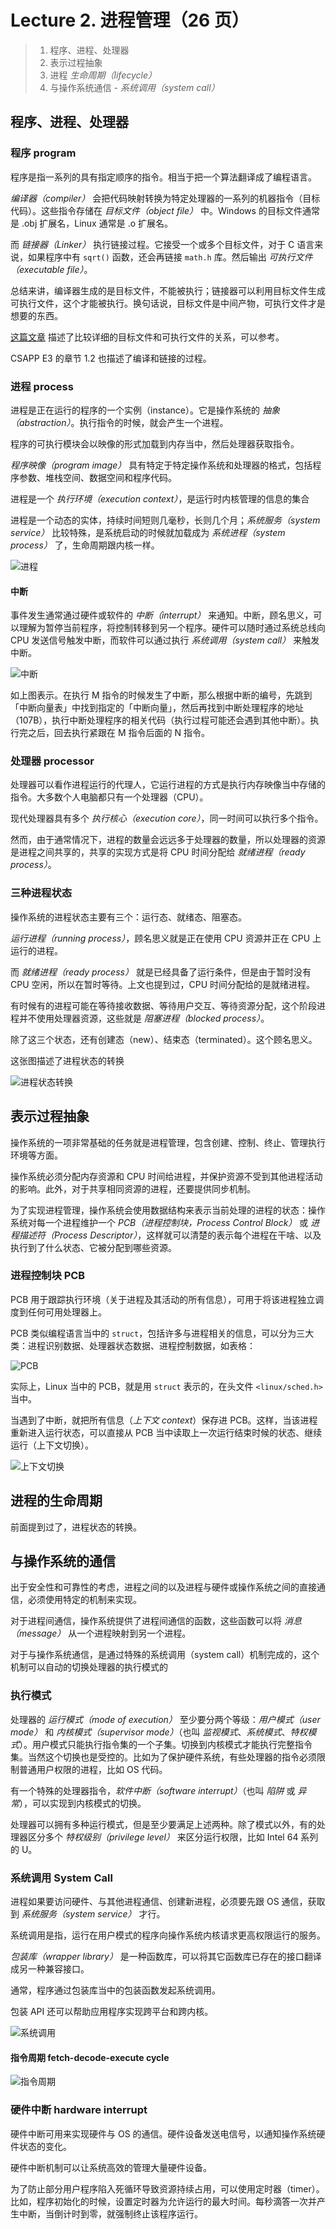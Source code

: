 # Lecture 2. 进程管理（26 页）

> 1. 程序、进程、处理器
> 2. 表示过程抽象
> 3. 进程 *生命周期（lifecycle）*
> 4. 与操作系统通信 - *系统调用（system call）*

## 程序、进程、处理器

### 程序 program

程序是指一系列的具有指定顺序的指令。相当于把一个算法翻译成了编程语言。

*编译器（compiler）* 会把代码映射转换为特定处理器的一系列的机器指令（目标代码）。这些指令存储在 *目标文件（object file）* 中。Windows 的目标文件通常是 .obj 扩展名，Linux 通常是 .o 扩展名。

而 *链接器（Linker）* 执行链接过程。它接受一个或多个目标文件，对于 C 语言来说，如果程序中有 `sqrt()` 函数，还会再链接 `math.h` 库。然后输出 *可执行文件（executable file）*。

总结来讲，编译器生成的是目标文件，不能被执行；链接器可以利用目标文件生成可执行文件，这个才能被执行。换句话说，目标文件是中间产物，可执行文件才是想要的东西。

[这篇文章](https://pediaa.com/what-is-the-difference-between-object-file-and-executable-file/) 描述了比较详细的目标文件和可执行文件的关系，可以参考。

CSAPP E3 的章节 1.2 也描述了编译和链接的过程。

### 进程 process

进程是正在运行的程序的一个实例（instance）。它是操作系统的 *抽象（abstraction）*。执行指令的时候，就会产生一个进程。

程序的可执行模块会以映像的形式加载到内存当中，然后处理器获取指令。

*程序映像（program image）* 具有特定于特定操作系统和处理器的格式，包括程序参数、堆栈空间、数据空间和程序代码。

进程是一个 *执行环境（execution context）*，是运行时内核管理的信息的集合

进程是一个动态的实体，持续时间短则几毫秒，长则几个月；*系统服务（system service）* 比较特殊，是系统启动的时候就加载成为 *系统进程（system process）* 了，生命周期跟内核一样。

![进程](https://s2.loli.net/2023/03/22/jryD9k1t5lTeop3.png)

#### 中断

事件发生通常通过硬件或软件的 *中断（interrupt）* 来通知。中断，顾名思义，可以理解为暂停当前程序，将控制转移到另一个程序。硬件可以随时通过系统总线向 CPU 发送信号触发中断，而软件可以通过执行 *系统调用（system call）* 来触发中断。

![中断](https://s2.loli.net/2023/03/22/jryD9k1t5lTeop3.png)

如上图表示。在执行 M 指令的时候发生了中断，那么根据中断的编号，先跳到「中断向量表」中找到指定的「中断向量」，然后再找到中断处理程序的地址（107B），执行中断处理程序的相关代码（执行过程可能还会遇到其他中断）。执行完之后，回去执行紧跟在 M 指令后面的 N 指令。

### 处理器 processor

处理器可以看作进程运行的代理人，它运行进程的方式是执行内存映像当中存储的指令。大多数个人电脑都只有一个处理器（CPU）。

现代处理器具有多个 *执行核心（execution core）*，同一时间可以执行多个指令。

然而，由于通常情况下，进程的数量会远远多于处理器的数量，所以处理器的资源是进程之间共享的，共享的实现方式是将 CPU 时间分配给 *就绪进程（ready process）*。

### 三种进程状态

操作系统的进程状态主要有三个：运行态、就绪态、阻塞态。

*运行进程（running process）*，顾名思义就是正在使用 CPU 资源并正在 CPU 上运行的进程。

而 *就绪进程（ready process）* 就是已经具备了运行条件，但是由于暂时没有 CPU 空闲，所以在暂时等待。上文也提到过，CPU 时间分配给的是就绪进程。

有时候有的进程可能在等待接收数据、等待用户交互、等待资源分配，这个阶段进程并不使用处理器资源，这些就是 *阻塞进程（blocked process）*。

除了这三个状态，还有创建态（new）、结束态（terminated）。这个顾名思义。

这张图描述了进程状态的转换

![进程状态转换](https://s2.loli.net/2023/03/06/Klap5VXhBzu8R1E.png)

## 表示过程抽象

操作系统的一项非常基础的任务就是进程管理，包含创建、控制、终止、管理执行环境等方面。

操作系统必须分配内存资源和 CPU 时间给进程，并保护资源不受到其他进程活动的影响。此外，对于共享相同资源的进程，还要提供同步机制。

为了实现进程管理，操作系统会使用数据结构来表示当前处理的进程的状态：操作系统对每一个进程维护一个 *PCB（进程控制块，Process Control Block）* 或 *进程描述符（Process Descriptor）*，这样就可以清楚的表示每个进程在干啥、以及执行到了什么状态、它被分配到哪些资源。

### 进程控制块 PCB

PCB 用于跟踪执行环境（关于进程及其活动的所有信息），可用于将该进程独立调度到任何可用处理器上。

PCB 类似编程语言当中的 `struct`，包括许多与进程相关的信息，可以分为三大类：进程识别数据、处理器状态数据、进程控制数据，如表格：

![PCB](https://s2.loli.net/2023/03/06/UX67kEi8l1roZOs.png)

实际上，Linux 当中的 PCB，就是用 `struct` 表示的，在头文件 `<linux/sched.h>` 当中。

当遇到了中断，就把所有信息（*上下文 context*）保存进 PCB。这样，当该进程重新进入运行状态，可以直接从 PCB 当中读取上一次运行结束时候的状态、继续运行（上下文切换）。

![上下文切换](https://s2.loli.net/2023/03/24/ChkwIMeczRfDv3p.png)

## 进程的生命周期

前面提到过了，进程状态的转换。

## 与操作系统的通信

出于安全性和可靠性的考虑，进程之间的以及进程与硬件或操作系统之间的直接通信，必须使用特定的机制来实现。

对于进程间通信，操作系统提供了进程间通信的函数，这些函数可以将 *消息（message）* 从一个进程映射到另一个进程。

对于与操作系统通信，是通过特殊的系统调用（system call）机制完成的，这个机制可以自动的切换处理器的执行模式的

### 执行模式

处理器的 *运行模式（mode of execution）* 至少要分两个等级：*用户模式（user mode）* 和 *内核模式（supervisor mode）*（也叫 *监视模式*、*系统模式*、*特权模式*）。用户模式只能执行指令集的一个子集。切换到内核模式才能执行完整指令集。当然这个切换也是受控的。比如为了保护硬件系统，有些处理器的指令必须限制普通用户权限的进程，比如 OS 代码。

有一个特殊的处理器指令，*软件中断（software interrupt）*（也叫 *陷阱* 或 *异常*），可以实现到内核模式的切换。

处理器可以拥有多种运行模式，但是至少要满足上述两种。除了模式以外，有的处理器区分多个 *特权级别（privilege level）* 来区分运行权限，比如 Intel 64 系列的 U。

### 系统调用 System Call

进程如果要访问硬件、与其他进程通信、创建新进程，必须要先跟 OS 通信，获取到 *系统服务（system service）* 才行。

系统调用是指，运行在用户模式的程序向操作系统内核请求更高权限运行的服务。

*包装库（wrapper library）* 是一种函数库，可以将其它函数库已存在的接口翻译成另一种兼容接口。

通常，程序通过包装库当中的包装函数发起系统调用。

包装 API 还可以帮助应用程序实现跨平台和跨内核。

![系统调用](https://s2.loli.net/2023/03/06/kGcUnvgqlImsBtN.png)

#### 指令周期 fetch-decode-execute cycle

![指令周期](https://s2.loli.net/2023/03/06/PjUEJxK8FDgh2Cc.png)

### 硬件中断 hardware interrupt

硬件中断可用来实现硬件与 OS 的通信。硬件设备发送电信号，以通知操作系统硬件状态的变化。

硬件中断机制可以让系统高效的管理大量硬件设备。

为了防止部分用户程序陷入死循环导致资源持续占用，可以使用定时器（timer）。比如，程序初始化的时候，设置定时器为允许运行的最大时间。每秒滴答一次并产生中断，当倒计时到零，就强制终止该程序运行。
